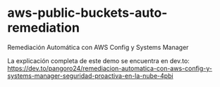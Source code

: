 # aws-public-buckets-auto-remediation
Remediación Automática con AWS Config y Systems Manager

La explicación completa de este demo se encuentra en dev.to: https://dev.to/pangoro24/remediacion-automatica-con-aws-config-y-systems-manager-seguridad-proactiva-en-la-nube-4pbi
